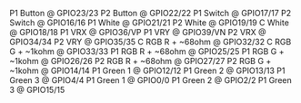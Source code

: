 P1 Button @ GPIO23/23
P2 Button @ GPIO22/22
P1 Switch @ GPIO17/17
P2 Switch @ GPIO16/16
P1 White @ GPIO21/21
P2 White @ GPIO19/19
C White @ GPIO18/18
P1 VRX @ GPIO36/VP
P1 VRY @ GPIO39/VN
P2 VRX @ GPIO34/34
P2 VRY @ GPIO35/35
C RGB R + ~68ohm @ GPIO32/32
C RGB G + ~1kohm @ GPIO33/33
P1 RGB R + ~68ohm @ GPIO25/25
P1 RGB G + ~1kohm @ GPIO26/26
P2 RGB R + ~68ohm @ GPIO27/27
P2 RGB G + ~1kohm @ GPIO14/14
P1 Green 1 @ GPIO12/12
P1 Green 2 @ GPIO13/13
P1 Green 3 @ GPIO4/4
P1 Green 1 @ GPIO0/0
P1 Green 2 @ GPIO2/2
P1 Green 3 @ GPIO15/15
